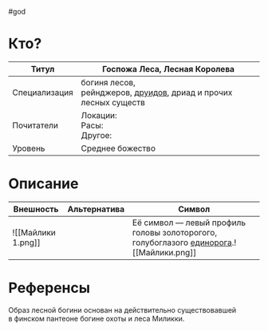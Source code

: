 #god 
# Кто? 
| Титул         | Госпожа Леса, Лесная Королева                                                                                                             |
| ------------- | ----------------------------------------------------------------------------------------------------------------------------------------- |
| Специализация | богиня лесов, рейнджеров, [друидов](https://rpg.fandom.com/ru/wiki/%D0%94%D1%80%D1%83%D0%B8%D0%B4 "Друид"), дриад и прочих лесных существ |
| Почитатели    | Локации: <br>Расы: <br>Другое:                                                                                                            |
| Уровень       | Среднее божество                                                                                                                          |

# Описание

| Внешность          | Альтернатива | Символ                                                                                                                                                                                |
| ------------------ | ------------ | ------------------------------------------------------------------------------------------------------------------------------------------------------------------------------------- |
| ![[Майлики 1.png]] |              | Её символ — левый профиль головы золоторогого, голубоглазого [единорога](https://rpg.fandom.com/ru/wiki/%D0%95%D0%B4%D0%B8%D0%BD%D0%BE%D1%80%D0%BE%D0%B3 "Единорог").![[Майлики.png]] |


# Референсы
Образ лесной богини основан на действительно существовавшей в финском пантеоне богине охоты и леса Миликки.